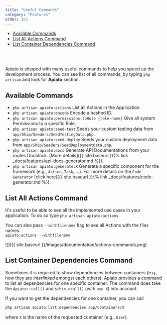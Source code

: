 ```yaml
---
title: "Useful Commands"
category: "Features"
order: 103
---
```


- [Available Commands](#available-commands)
- [List All Actions Command](#list-all-actions-command)
- [List Container Dependencies Command](#list-container-dependencies-command)

<br>
<br>

Apiato is shipped with many useful commands to help you speed up the development process.
You can see list of all commands, by typing `php artisan` and look for **Apiato** section.

<a name="available-commands"></a>
## Available Commands

- `php artisan apiato:actions` List all Actions in the Application.
- `php artisan apiato:encode` Encode a hashed ID.
- `php artisan apiato:permissions:toRole {role-name}` Give all system Permissions to a specific Role.
- `php artisan apiato:seed-test` Seeds your custom testing data from `app/Ship/Seeders/SeedTestingData.php`.
- `php artisan apiato:seed-deploy` Seeds your custom deployment data from `app/Ship/Seeders/SeedDeploymentData.php`.
- `php artisan apiato:docs` Generate API Documentations from your routes Docblock. [More details]({{ site.baseurl }}{% link _docs/features/api-docs-generator.md %}). 
- `php artisan apiato:generate:X` Generate a specific component for the framework (e.g., `Action`, `Task`, ...). For more details on the `Code Generator` [click here]({{ site.baseurl }}{% link _docs/features/code-generator.md %}).


<a name="list-all-actions-command"></a>
## List All Actions Command

It's useful to be able to see all the implemented use cases in your application. To do so type
`php artisan apiato:actions`

You can also pass `--withfilename` flag to see all Actions with the files names.  
`apiato:actions --withfilename`

![]({{ site.baseurl }}/images/documentation/actions-commands.png)

<a name="list-container-dependencies-command"></a>
## List Container Dependencies Command

Sometimes it is required to show dependencies between containers (e.g., how they are _interlinked_ amongst each others). 
Apiato provides a command to list all dependencies for one specific container. The command does take the `Apiato::call()` and `$this->call()` (with `use X`) into account.

If you want to get the dependencies for one container, you can call 

```bash
php artisan apiato:list:dependencies app/Containers/X
```

where `X` is the name of the requested container (e.g., `User`).

